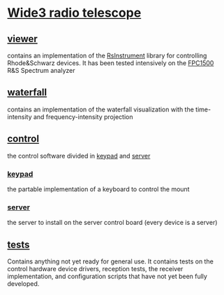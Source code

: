 # [Wide3 radio telescope](https://www.wide3.com)

## [viewer](./viewer)

contains an implementation of the [RsInstrument](https://pypi.org/project/RsInstrument/) library for controlling Rhode&Schwarz devices. It has been tested intensively on the [FPC1500](https://www.rohde-schwarz.com/products/test-and-measurement/benchtop-analyzers/rs-fpc-spectrum-analyzer_63493-542324.html) R&S Spectrum analyzer

## [waterfall](/.waterfall)

contains an implementation of the waterfall visualization with the time-intensity and frequency-intensity projection

## [control](./control)

the control software divided in [keypad](./control/keypad/) and [server](./control/server/)

### [keypad](./control/keypad/)

the partable implementation of a keyboard to control the mount

### [server](./control/server/)

the server to install on the server control board (every device is a server)

## [tests](./tests)

Contains anything not yet ready for general use. It contains tests on the control hardware device drivers, reception tests, the receiver implementation, and configuration scripts that have not yet been fully developed.
